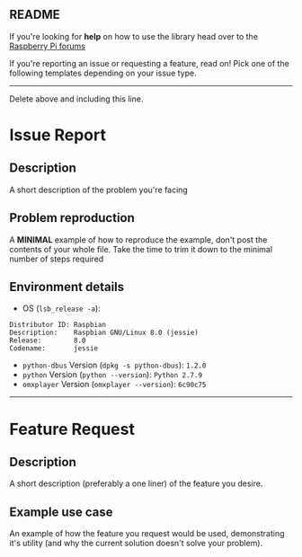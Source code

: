 ## README
If you're looking for **help** on how to use the library head over to the
[Raspberry Pi forums](https://www.raspberrypi.org/forums/viewforum.php?f=32&sid=f1a4513e3e137272da39dbb11089e077)

If you're reporting an issue or requesting a feature, read on! Pick one of the
following templates depending on your issue type.

------
Delete above and including this line.


# Issue Report
## Description
A short description of the problem you're facing

## Problem reproduction
A **MINIMAL** example of how to reproduce the example, don't post the contents
of your whole file. Take the time to trim it down to the minimal number of steps
required

## Environment details
* OS (`lsb_release -a`):
```
Distributor ID: Raspbian
Description:    Raspbian GNU/Linux 8.0 (jessie)
Release:        8.0
Codename:       jessie
```
* `python-dbus` Version (`dpkg -s python-dbus`):  `1.2.0`
* `python` Version (`python --version`): `Python 2.7.9`
* `omxplayer` Version (`omxplayer --version`): `6c90c75`


-------

# Feature Request
## Description
A short description (preferably a one liner) of the feature you desire.

## Example use case
An example of how the feature you request would be used, demonstrating it's
utility (and why the current solution doesn't solve your problem).
